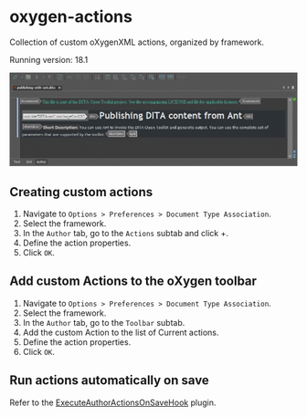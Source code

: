 # oxygen-actions

Collection of custom oXygenXML actions, organized by framework.

Running version: 18.1

![DEMO](DEMO.gif)

Creating custom actions
-----------------------------------

1. Navigate to `Options > Preferences > Document Type Association`.
2. Select the framework.
3. In the `Author` tab, go to the `Actions` subtab and click +.
4. Define the action properties.
5. Click `OK`.


Add custom Actions to the oXygen toolbar
-----------------------------------

1. Navigate to `Options > Preferences > Document Type Association`.
2. Select the framework.
3. In the `Author` tab, go to the `Toolbar` subtab.
4. Add the custom Action to the list of Current actions.
4. Define the action properties.
5. Click `OK`.

Run actions automatically on save
---

Refer to the [ExecuteAuthorActionsOnSaveHook](https://github.com/oxygenxml/ExecuteAuthorActionsOnSaveHook) plugin.
